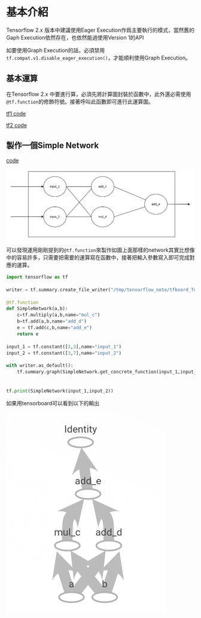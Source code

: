 # 基本介紹

Tensorflow 2.x 版本中建議使用Eager Execution作爲主要執行的模式，當然舊的Gaph Execution依然存在，也依然能過使用Version 1的API

如要使用Graph Execution的話，必須禁用`tf.compat.v1.disable_eager_execution()`，才能順利使用Graph Execution。


## 基本運算

在Tensorflow 2.x 中要進行算，必須先將計算圖封裝於函數中，此外還必需使用`@tf.function`的修飾符號。接著呼叫此函數即可進行此運算圖。

[tf1 code](./base_add_tf1.py)

[tf2 code](./base_add.py)


## 製作一個Simple Network

[code](./base_simple_network.py)

![](./pic/1uRNPRTC.png) 

可以發現運用剛剛提到的`@tf.function`來製作如圖上面那樣的network其實比想像中的容易許多，只需要把需要的運算寫在函數中，接著把輸入參數寫入即可完成對應的運算。

```python
import tensorflow as tf

writer = tf.summary.create_file_writer("/tmp/tensorflow_note/tfboard_Test/")

@tf.function
def SimpleNetwork(a,b):
    c=tf.multiply(a,b,name="mul_c")
    b=tf.add(a,b,name="add_d")
    e = tf.add(c,b,name="add_e")
    return e

input_1 = tf.constant([2,3],name="input_1")
input_2 = tf.constant([3,7],name="input_2")

with writer.as_default():
    tf.summary.graph(SimpleNetwork.get_concrete_function(input_1,input_2).graph.as_graph_def())


tf.print(SimpleNetwork(input_1,input_2))
```

如果用tensorboard可以看到以下的輸出

![](./pic/WGhnvTgP.png) 




